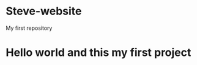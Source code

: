 # Steve-website
My first repository
<html>
<head>
</head>
<body>
<h1>Hello world and this my first project</h1>
</html>
